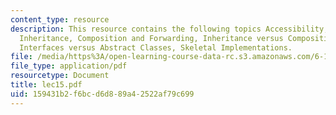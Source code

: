 ```yaml
---
content_type: resource
description: This resource contains the following topics Accessibility, Dangers of
  Inheritance, Composition and Forwarding, Inheritance versus Composition/Forwarding,
  Interfaces versus Abstract Classes, Skeletal Implementations.
file: /media/https%3A/open-learning-course-data-rc.s3.amazonaws.com/6-170-laboratory-in-software-engineering-fall-2005/159431b2f6bcd6d889a42522af79c699_lec15.pdf
file_type: application/pdf
resourcetype: Document
title: lec15.pdf
uid: 159431b2-f6bc-d6d8-89a4-2522af79c699
---
```

